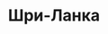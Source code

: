 ---
title: Шри-Ланка
published: true
layout: place
category: places
permalink: places/sri-lanka/
---